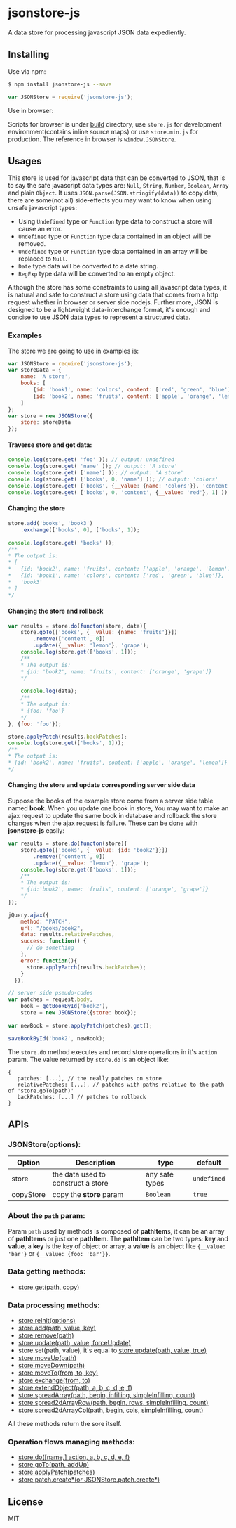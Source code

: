 # jsonstore-js
A data store for processing javascript JSON data expediently.

## Installing
Use via npm:
```bash
$ npm install jsonstore-js --save
```
```javascript
var JSONStore = require('jsonstore-js');
```
Use in browser:

Scripts for browser is under [build](https://github.com/Jimmy-YMJ/jsonstore-js/tree/master/build) directory, use `store.js` for development environment(contains inline source maps) or use `store.min.js` for production.
The reference in browser is `window.JSONStore`.

## Usages
This store is used for javascript data that can be converted to JSON, that is to say the safe javascript data types are: `Null`, `String`, `Number`, `Boolean`, `Array` and plain `Object`.
It uses `JSON.parse(JSON.stringify(data))` to copy data, there are some(not all) side-effects you may want to know when using unsafe javascript types:

- Using `Undefined` type or `Function` type data to construct a store will cause an error.
- `Undefined` type or `Function` type data contained in an object will be removed.
- `Undefined` type or `Function` type data contained in an array will be replaced to `Null`.
- `Date` type data will be converted to a date string.
- `RegExp` type data will be converted to an empty object.

Although the store has some constraints to using all javascript data types, it is natural and safe to construct a store using data that comes from a http request whether in browser or server side nodejs.
Further more, JSON is designed to be a lightweight data-interchange format, it's enough and concise to use JSON data types to represent a structured data.

### Examples
The store we are going to use in examples is:
```javascript
var JSONStore = require('jsonstore-js');
var storeData = {
    name: 'A store',
    books: [
        {id: 'book1', name: 'colors', content: ['red', 'green', 'blue']},
        {id: 'book2', name: 'fruits', content: ['apple', 'orange', 'lemon']}
    ]
};
var store = new JSONStore({
    store: storeData
});

```
#### Traverse store and get data:
```javascript
console.log(store.get( 'foo' )); // output: undefined
console.log(store.get( 'name' )); // output: 'A store'
console.log(store.get( ['name'] )); // output: 'A store'
console.log(store.get( ['books', 0, 'name'] )); // output: 'colors'
console.log(store.get( ['books', {__value: {name: 'colors'}}, 'content', 0] )); // output: 'red'
console.log(store.get( ['books', 0, 'content', {__value: 'red'}, 1] )); // output: 'green'
```

#### Changing the store
```javascript
store.add('books', 'book3')
    .exchange(['books', 0], ['books', 1]);
    
console.log(store.get( 'books' ));
/**
* The output is:
* [
*   {id: 'book2', name: 'fruits', content: ['apple', 'orange', 'lemon']},
*   {id: 'book1', name: 'colors', content: ['red', 'green', 'blue']},
*   'book3'
* ]
*/
```

#### Changing the store and rollback
```javascript
var results = store.do(functon(store, data){
    store.goTo(['books', {__value: {name: 'fruits'}}])
        .remove(['content', 0])
        .update({__value: 'lemon'}, 'grape');
    console.log(store.get(['books', 1]));
    /**
    * The output is:
    * {id: 'book2', name: 'fruits', content: ['orange', 'grape']}
    */
    
    console.log(data);
    /**
    * The output is:
    * {foo: 'foo'}
    */
}, {foo: 'foo'});

store.applyPatch(results.backPatches);
console.log(store.get(['books', 1]));
/**
* The output is:
* {id: 'book2', name: 'fruits', content: ['apple', 'orange', 'lemon']}
*/
```
#### Changing the store and update corresponding server side data
Suppose the books of the example store come from a server side table named **book**.
When you update one book in store, You may want to make an ajax request to update the same book in database and rollback the store changes when the ajax request is failure.
These can be done with **jsonstore-js** easily:
```javascript
var results = store.do(functon(store){
    store.goTo(['books', {__value: {id: 'book2'}}])
        .remove(['content', 0])
        .update({__value: 'lemon'}, 'grape');
    console.log(store.get(['books', 1]));
    /**
    * The output is:
    * {id:'book2', name: 'fruits', content: ['orange', 'grape']}
    */
});

jQuery.ajax({
    method: "PATCH",
    url: "/books/book2",
    data: results.relativePatches,
    success: function() {
      // do something
    },
    error: function(){
      store.applyPatch(results.backPatches);
    }
  });

// server side pseudo-codes
var patches = request.body,
    book = getBookById('book2'),
    store = new JSONStore({store: book});
    
var newBook = store.applyPatch(patches).get();

saveBookById('book2', newBook);
```
The `store.do` method executes and record store operations in it's `action` param. The value returned by `store.do` is an object like:
 ```
 {
    patches: [...], // the really patches on store
    relativePatches: [...], // patches with paths relative to the path of 'store.goTo(path)'
    backPatches: [...] // patches to rollback
 }
 ```
## APIs

### JSONStore(options):

| **Option** | **Description** | **type** | **default** |
| --- | --- | --- | --- |
| store | the data used to construct a store | any safe types | `undefined` |
| copyStore | copy the **store** param | `Boolean` | `true` |

### About the `path` param:
Param `path` used by methods is composed of **pathItem**s, it can be an array of **pathItem**s or just one **pathItem**. The **pathItem** can be two types: **key** and **value**, a **key** is the key of object or array, a **value** is an object like `{__value: 'bar'}` or `{__value: {foo: 'bar'}}`.

### Data getting methods:
- [store.get(path, copy)](https://github.com/Jimmy-YMJ/jsonstore-js/tree/master/docs/GET.md)

### Data processing methods:
- [store.reInit(options)](https://github.com/Jimmy-YMJ/jsonstore-js/tree/master/docs/REINIT.md)
- [store.add(path, value, key)](https://github.com/Jimmy-YMJ/jsonstore-js/tree/master/docs/ADD.md)
- [store.remove(path)](https://github.com/Jimmy-YMJ/jsonstore-js/tree/master/docs/REMOVE.md)
- [store.update(path, value, forceUpdate)](https://github.com/Jimmy-YMJ/jsonstore-js/tree/master/docs/UPDATE.md)
- store.set(path, value), it's equal to [store.update(path, value, true)](https://github.com/Jimmy-YMJ/jsonstore-js/tree/master/docs/UPDATE.md)
- [store.moveUp(path)](https://github.com/Jimmy-YMJ/jsonstore-js/tree/master/docs/MOVEUP.md)
- [store.moveDown(path)](https://github.com/Jimmy-YMJ/jsonstore-js/tree/master/docs/MOVEDOWN.md)
- [store.moveTo(from, to, key)](https://github.com/Jimmy-YMJ/jsonstore-js/tree/master/docs/MOVETO.md)
- [store.exchange(from, to)](https://github.com/Jimmy-YMJ/jsonstore-js/tree/master/docs/EXCHANGE.md)
- [store.extendObject(path, a, b, c, d, e, f)](https://github.com/Jimmy-YMJ/jsonstore-js/tree/master/docs/EXTENDOBJECT.md)
- [store.spreadArray(path, begin, infilling, simpleInfilling, count)](https://github.com/Jimmy-YMJ/jsonstore-js/tree/master/docs/SPREADARRAY.md)
- [store.spread2dArrayRow(path, begin, rows, simpleInfilling, count)](https://github.com/Jimmy-YMJ/jsonstore-js/tree/master/docs/SPREAD2DARRAYROW.md)
- [store.spread2dArrayCol(path, begin, cols, simpleInfilling, count)](https://github.com/Jimmy-YMJ/jsonstore-js/tree/master/docs/SPREAD2DARRAYCOL.md)

All these methods return the sore itself.

### Operation flows managing methods:
- [store.do([name,] action, a, b, c, d, e, f)](https://github.com/Jimmy-YMJ/jsonstore-js/tree/master/docs/DO.md)
- [store.goTo(path, addUp)](https://github.com/Jimmy-YMJ/jsonstore-js/tree/master/docs/GOTO.md)
- [store.applyPatch(patches)](https://github.com/Jimmy-YMJ/jsonstore-js/tree/master/docs/APPLYPATCH.md)
- [store.patch.create*(or JSONStore.patch.create*)](https://github.com/Jimmy-YMJ/jsonstore-js/tree/master/docs/PATCH.md)

## License
MIT
